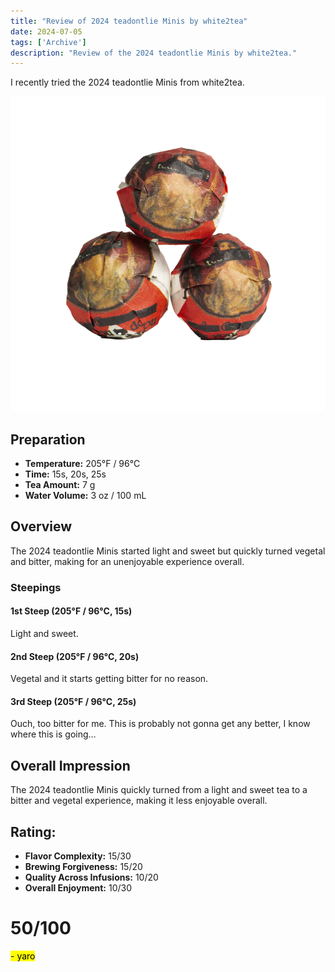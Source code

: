 ```yaml
---
title: "Review of 2024 teadontlie Minis by white2tea"
date: 2024-07-05
tags: ['Archive']
description: "Review of the 2024 teadontlie Minis by white2tea."
---
```


I recently tried the 2024 teadontlie Minis from white2tea.

![](image-22.png)

## Preparation

- **Temperature:** 205°F / 96°C
- **Time:** 15s, 20s, 25s
- **Tea Amount:** 7 g
- **Water Volume:** 3 oz / 100 mL

## Overview

The 2024 teadontlie Minis started light and sweet but quickly turned vegetal and bitter, making for an unenjoyable experience overall.

### Steepings

#### 1st Steep (205°F / 96°C, 15s)

Light and sweet.

#### 2nd Steep (205°F / 96°C, 20s)

Vegetal and it starts getting bitter for no reason.

#### 3rd Steep (205°F / 96°C, 25s)

Ouch, too bitter for me. This is probably not gonna get any better, I know where this is going…

## Overall Impression

The 2024 teadontlie Minis quickly turned from a light and sweet tea to a bitter and vegetal experience, making it less enjoyable overall.

## Rating:

- **Flavor Complexity:** 15/30
- **Brewing Forgiveness:** 15/20
- **Quality Across Infusions:** 10/20
- **Overall Enjoyment:** 10/30

# 50/100

<mark>- yaro</mark>
